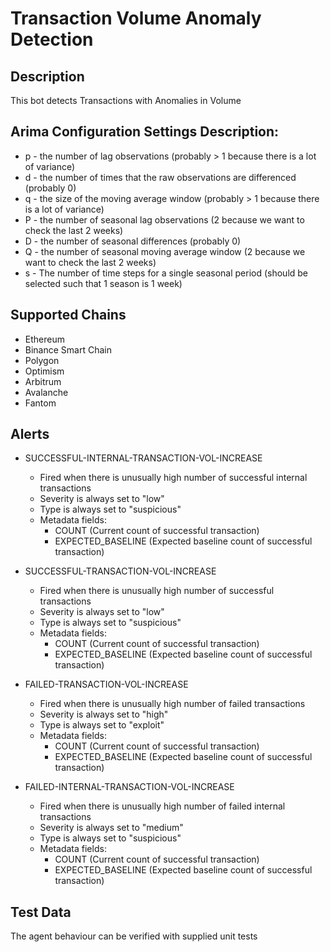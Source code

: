 # Transaction Volume Anomaly Detection

## Description

This bot detects Transactions with Anomalies in Volume

## Arima Configuration Settings Description:

- p - the number of lag observations (probably > 1 because there is a lot of variance)
- d - the number of times that the raw observations are differenced (probably 0)
- q - the size of the moving average window (probably > 1 because there is a lot of variance)
- P - the number of seasonal lag observations (2 because we want to check the last 2 weeks)
- D - the number of seasonal differences (probably 0)
- Q - the number of seasonal moving average window (2 because we want to check the last 2 weeks)
- s - The number of time steps for a single seasonal period (should be selected such that 1 season is 1 week)

## Supported Chains

- Ethereum
- Binance Smart Chain
- Polygon
- Optimism
- Arbitrum
- Avalanche
- Fantom

## Alerts

- SUCCESSFUL-INTERNAL-TRANSACTION-VOL-INCREASE

  - Fired when there is unusually high number of successful internal transactions
  - Severity is always set to "low"
  - Type is always set to "suspicious"
  - Metadata fields:
    - COUNT (Current count of successful transaction)
    - EXPECTED_BASELINE (Expected baseline count of successful transaction)

- SUCCESSFUL-TRANSACTION-VOL-INCREASE

  - Fired when there is unusually high number of successful transactions
  - Severity is always set to "low"
  - Type is always set to "suspicious"
  - Metadata fields:
    - COUNT (Current count of successful transaction)
    - EXPECTED_BASELINE (Expected baseline count of successful transaction)

- FAILED-TRANSACTION-VOL-INCREASE

  - Fired when there is unusually high number of failed transactions
  - Severity is always set to "high"
  - Type is always set to "exploit"
  - Metadata fields:
    - COUNT (Current count of successful transaction)
    - EXPECTED_BASELINE (Expected baseline count of successful transaction)

- FAILED-INTERNAL-TRANSACTION-VOL-INCREASE

  - Fired when there is unusually high number of failed internal transactions
  - Severity is always set to "medium"
  - Type is always set to "suspicious"
  - Metadata fields:
    - COUNT (Current count of successful transaction)
    - EXPECTED_BASELINE (Expected baseline count of successful transaction)

## Test Data

The agent behaviour can be verified with supplied unit tests
